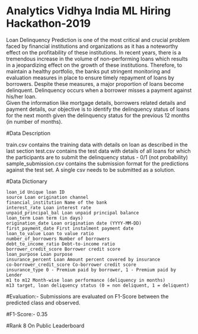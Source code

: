 # Analytics Vidhya India ML Hiring Hackathon-2019
Loan Delinquency Prediction is one of the most critical and crucial problem faced by financial institutions and organizations as it has a noteworthy effect on the profitability of these institutions. In recent years, there is a tremendous increase in the volume of non–performing loans which results in a jeopardizing effect on the growth of these institutions. Therefore, to maintain a healthy portfolio, the banks put stringent monitoring and evaluation measures in place to ensure timely repayment of loans by borrowers. Despite these measures, a major proportion of loans become delinquent. Delinquency occurs when a borrower misses a payment against his/her loan.  
Given the information like mortgage details, borrowers related details and payment details, our objective is to identify the delinquency status of loans for the next month given the delinquency status for the previous 12 months (in number of months).

#Data Description

train.csv contains the training data with details on loan as described in the last section
test.csv contains the test data with details of all loans for which the participants are to submit the delinquency status - 0/1 (not probability)
sample_submission.csv contains the submission format for the predictions against the test set. A single csv needs to be submitted as a solution.


#Data Dictionary

    loan_id Unique loan ID
    source Loan origination channel
    financial_institution Name of the bank
    interest_rate Loan interest rate
    unpaid_principal_bal Loan unpaid principal balance
    loan_term Loan term (in days)
    origination_date Loan origination date (YYYY-MM-DD)
    first_payment_date First instalment payment date
    loan_to_value Loan to value ratio
    number_of_borrowers Number of borrowers
    debt_to_income_ratio Debt-to-income ratio
    borrower_credit_score Borrower credit score
    loan_purpose Loan purpose
    insurance_percent Loan Amount percent covered by insurance
    co-borrower_credit_score Co-borrower credit score
    insurance_type 0 - Premium paid by borrower, 1 - Premium paid by Lender
    m1 to m12 Month-wise loan performance (deliquency in months)
    m13 target, loan deliquency status (0 = non deliquent, 1 = deliquent)

#Evaluation:-
Submissions are evaluated on F1-Score between the predicted class and observed.

#F1-Score:- 0.35


#Rank 8 On Public Leaderboard
